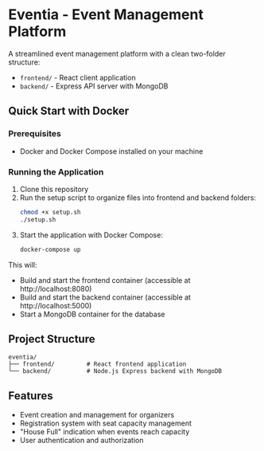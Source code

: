 
# Eventia - Event Management Platform

A streamlined event management platform with a clean two-folder structure:
- `frontend/` - React client application
- `backend/` - Express API server with MongoDB

## Quick Start with Docker

### Prerequisites
- Docker and Docker Compose installed on your machine

### Running the Application
1. Clone this repository
2. Run the setup script to organize files into frontend and backend folders:
   ```bash
   chmod +x setup.sh
   ./setup.sh
   ```
3. Start the application with Docker Compose:
   ```bash
   docker-compose up
   ```

This will:
- Build and start the frontend container (accessible at http://localhost:8080)
- Build and start the backend container (accessible at http://localhost:5000)
- Start a MongoDB container for the database

## Project Structure

```
eventia/
├── frontend/         # React frontend application
└── backend/          # Node.js Express backend with MongoDB
```

## Features
- Event creation and management for organizers
- Registration system with seat capacity management
- "House Full" indication when events reach capacity
- User authentication and authorization
